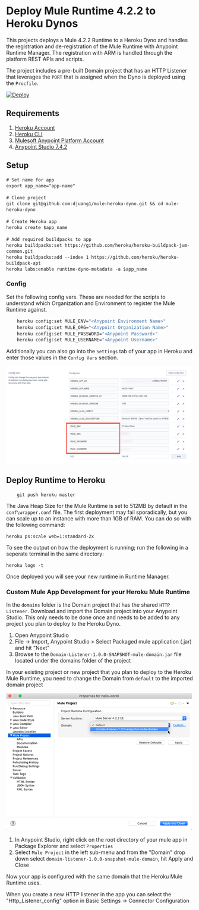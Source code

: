 # Deploy Mule Runtime 4.2.2 to Heroku Dynos

This projects deploys a Mule 4.2.2 Runtime to a Heroku Dyno and handles the registration and de-registration of the Mule Runtime with Anypoint Runtime Manager. The registration with ARM is handled through the platform REST APIs and scripts.

The project includes a pre-built Domain project that has an HTTP Listener that leverages the `PORT` that is assigned when the Dyno is deployed using the `Procfile`. 

[![Deploy](https://www.herokucdn.com/deploy/button.svg)](https://heroku.com/deploy)

## Requirements

1. [Heroku Account](https://dashboard.heroku.com/)
1. [Heroku CLI](https://devcenter.heroku.com/articles/heroku-cli#download-and-install)
1. [Mulesoft Anypoint Platform Account](https://anypoint.mulesoft.com/login/)
1. [Anypoint Studio 7.4.2](https://www.mulesoft.com/lp/dl/studio)

## Setup

```
# Set name for app
export app_name="app-name"

# Clone project
git clone git@github.com:djuang1/mule-heroku-dyno.git && cd mule-heroku-dyno

# Create Heroku app
heroku create $app_name

# Add required buildpacks to app
heroku buildpacks:set https://github.com/heroku/heroku-buildpack-jvm-common.git
heroku buildpacks:add --index 1 https://github.com/heroku/heroku-buildpack-apt
heroku labs:enable runtime-dyno-metadata -a $app_name
```

### Config

Set the following config vars. These are needed for the scripts to understand which Organization and Environment to register the Mule Runtime against. 

```bash
    heroku config:set MULE_ENV="<Anypoint Environment Name>"
    heroku config:set MULE_ORG="<Anypoint Organization Name>"
    heroku config:set MULE_PASSWORD="<Anypoint Password>"
    heroku config:set MULE_USERNAME="<Anypoint Username>"
```

Additionally you can also go into the `Settings` tab of your app in Heroku and enter those values in the `Config Vars` section.

<img src="https://github.com/djuang1/djuang1.github.io/blob/master/img/mule-heroku-dyno/config_vars.png?raw=true" width="500px">

## Deploy Runtime to Heroku
```
    git push heroku master
```

The Java Heap Size for the Mule Runtime is set to 512MB by default in the `conf\wrapper.conf` file. The first deployment may fail sporadically, but you can scale up to an instance with more than 1GB of RAM. You can do so with the following command:

```
heroku ps:scale web=1:standard-2x
```

To see the output on how the deployment is running; run the following in a seperate terminal in the same directory:

```
heroku logs -t
```

Once deployed you will see your new runtime in Runtime Manager.

### Custom Mule App Development for your Heroku Mule Runtime

In the `domains` folder is the Domain project that has the shared `HTTP Listener`. Download and import the Domain project into your Anypoint Studio. This only needs to be done once and needs to be added to any project you plan to deploy to the Heroku Dyno.

1. Open Anypoint Studio
1. File -> Import, Anypoint Studio > Select Packaged mule application (.jar) and hit "Next"
1. Browse to the `Domain-Listener-1.0.0-SNAPSHOT-mule-domain.jar` file located under the domains folder of the project

In your existing project or new project that you plan to deploy to the Heroku Mule Runtime, you need to change the Domain from `default` to the imported domain project

<img src="https://github.com/djuang1/djuang1.github.io/blob/master/img/mule-heroku-dyno/project_properties.png?raw=true" width="500px">

1. In Anypoint Studio, right click on the root directory of your mule app in Package Explorer and select `Properties`
1. Select `Mule Project` in the left sub-menu and from the "Domain" drop down select `domain-listener-1.0.0-snapshot-mule-domain`, hit Apply and Close

Now your app is configured with the same domain that the Heroku Mule Runtime uses.

When you create a new HTTP listener in the app you can select the "Http_Listener_config" option in Basic Settings -> Connector Configuration